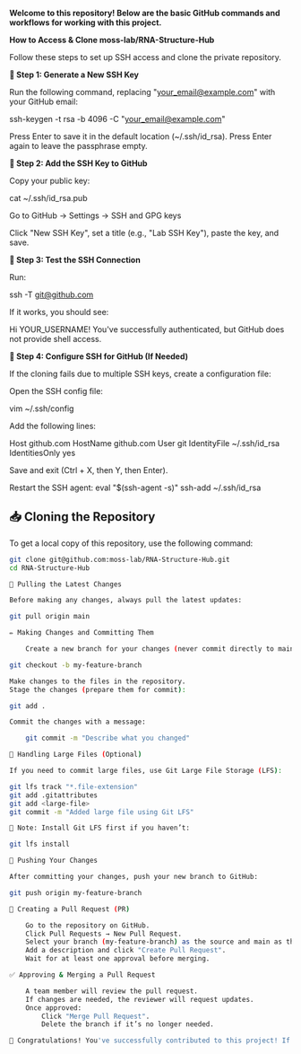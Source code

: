 **Welcome to this repository! Below are the basic GitHub commands and workflows for working with this project.**



**How to Access & Clone moss-lab/RNA-Structure-Hub**

Follow these steps to set up SSH access and clone the private repository. 

**🚀 Step 1: Generate a New SSH Key**

Run the following command, replacing "your_email@example.com" with your GitHub email:

ssh-keygen -t rsa -b 4096 -C "your_email@example.com"

Press Enter to save it in the default location (~/.ssh/id_rsa).
Press Enter again to leave the passphrase empty.

**🚀 Step 2: Add the SSH Key to GitHub**

Copy your public key:

cat ~/.ssh/id_rsa.pub

Go to GitHub → Settings → SSH and GPG keys

Click "New SSH Key", set a title (e.g., "Lab SSH Key"), paste the key, and save.

**🚀 Step 3: Test the SSH Connection**

Run:

ssh -T git@github.com

If it works, you should see:

Hi YOUR_USERNAME! You've successfully authenticated, but GitHub does not provide shell access.

**🚀 Step 4: Configure SSH for GitHub (If Needed)**

If the cloning fails due to multiple SSH keys, create a configuration file:

Open the SSH config file:

vim ~/.ssh/config

Add the following lines:

Host github.com HostName github.com User git IdentityFile ~/.ssh/id_rsa IdentitiesOnly yes

Save and exit (Ctrl + X, then Y, then Enter).

Restart the SSH agent:
eval "$(ssh-agent -s)" ssh-add ~/.ssh/id_rsa



## 📥 Cloning the Repository
To get a local copy of this repository, use the following command:
```bash
git clone git@github.com:moss-lab/RNA-Structure-Hub.git
cd RNA-Structure-Hub

🔄 Pulling the Latest Changes

Before making any changes, always pull the latest updates:

git pull origin main

✏️ Making Changes and Committing Them

    Create a new branch for your changes (never commit directly to main):

git checkout -b my-feature-branch

Make changes to the files in the repository.
Stage the changes (prepare them for commit):

git add .

Commit the changes with a message:

    git commit -m "Describe what you changed"

📂 Handling Large Files (Optional)

If you need to commit large files, use Git Large File Storage (LFS):

git lfs track "*.file-extension"
git add .gitattributes
git add <large-file>
git commit -m "Added large file using Git LFS"

🚀 Note: Install Git LFS first if you haven’t:

git lfs install

🚀 Pushing Your Changes

After committing your changes, push your new branch to GitHub:

git push origin my-feature-branch

🔄 Creating a Pull Request (PR)

    Go to the repository on GitHub.
    Click Pull Requests → New Pull Request.
    Select your branch (my-feature-branch) as the source and main as the target.
    Add a description and click "Create Pull Request".
    Wait for at least one approval before merging.

✅ Approving & Merging a Pull Request

    A team member will review the pull request.
    If changes are needed, the reviewer will request updates.
    Once approved:
        Click "Merge Pull Request".
        Delete the branch if it’s no longer needed.

🎉 Congratulations! You've successfully contributed to this project! If you have any questions, reach out to the team. 🚀

